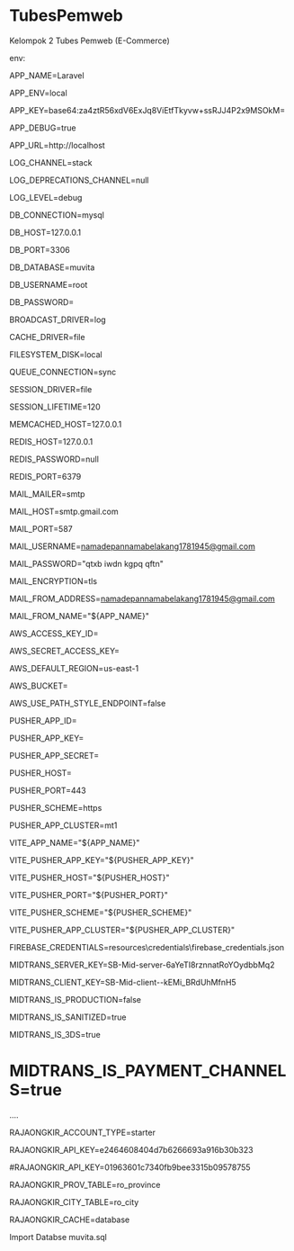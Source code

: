 # TubesPemweb

Kelompok 2 Tubes Pemweb (E-Commerce)

env:


APP_NAME=Laravel

APP_ENV=local

APP_KEY=base64:za4ztR56xdV6ExJq8ViEtfTkyvw+ssRJJ4P2x9MSOkM=

APP_DEBUG=true

APP_URL=http://localhost

LOG_CHANNEL=stack

LOG_DEPRECATIONS_CHANNEL=null

LOG_LEVEL=debug

DB_CONNECTION=mysql

DB_HOST=127.0.0.1

DB_PORT=3306

DB_DATABASE=muvita

DB_USERNAME=root

DB_PASSWORD=

BROADCAST_DRIVER=log

CACHE_DRIVER=file

FILESYSTEM_DISK=local

QUEUE_CONNECTION=sync

SESSION_DRIVER=file

SESSION_LIFETIME=120

MEMCACHED_HOST=127.0.0.1

REDIS_HOST=127.0.0.1

REDIS_PASSWORD=null

REDIS_PORT=6379

MAIL_MAILER=smtp

MAIL_HOST=smtp.gmail.com

MAIL_PORT=587

MAIL_USERNAME=namadepannamabelakang1781945@gmail.com

MAIL_PASSWORD="qtxb iwdn kgpq qftn"

MAIL_ENCRYPTION=tls

MAIL_FROM_ADDRESS=namadepannamabelakang1781945@gmail.com

MAIL_FROM_NAME="${APP_NAME}"

AWS_ACCESS_KEY_ID=

AWS_SECRET_ACCESS_KEY=

AWS_DEFAULT_REGION=us-east-1

AWS_BUCKET=

AWS_USE_PATH_STYLE_ENDPOINT=false

PUSHER_APP_ID=

PUSHER_APP_KEY=

PUSHER_APP_SECRET=

PUSHER_HOST=

PUSHER_PORT=443

PUSHER_SCHEME=https

PUSHER_APP_CLUSTER=mt1

VITE_APP_NAME="${APP_NAME}"

VITE_PUSHER_APP_KEY="${PUSHER_APP_KEY}"

VITE_PUSHER_HOST="${PUSHER_HOST}"

VITE_PUSHER_PORT="${PUSHER_PORT}"

VITE_PUSHER_SCHEME="${PUSHER_SCHEME}"

VITE_PUSHER_APP_CLUSTER="${PUSHER_APP_CLUSTER}"

FIREBASE_CREDENTIALS=resources\credentials\firebase_credentials.json

MIDTRANS_SERVER_KEY=SB-Mid-server-6aYeTI8rznnatRoYOydbbMq2

MIDTRANS_CLIENT_KEY=SB-Mid-client--kEMi_BRdUhMfnH5

MIDTRANS_IS_PRODUCTION=false

MIDTRANS_IS_SANITIZED=true

MIDTRANS_IS_3DS=true

# MIDTRANS_IS_PAYMENT_CHANNELS=true

....

RAJAONGKIR_ACCOUNT_TYPE=starter

RAJAONGKIR_API_KEY=e2464608404d7b6266693a916b30b323

#RAJAONGKIR_API_KEY=01963601c7340fb9bee3315b09578755

RAJAONGKIR_PROV_TABLE=ro_province

RAJAONGKIR_CITY_TABLE=ro_city

RAJAONGKIR_CACHE=database


Import Databse muvita.sql
